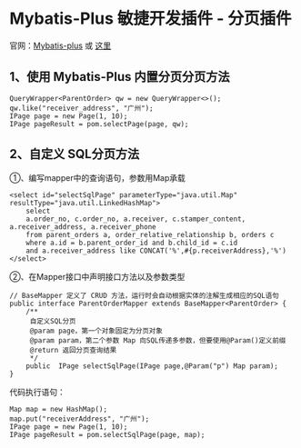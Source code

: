 # Mybatis-Plus 敏捷开发插件 - 分页插件

官网：[Mybatis-plus](https://mybatis.plus/) 或 [这里](https://mp.baomidou.com/)

## 1、使用 Mybatis-Plus 内置分页分页方法

    QueryWrapper<ParentOrder> qw = new QueryWrapper<>();
    qw.like("receiver_address", "广州");
    IPage page = new Page(1, 10);
    IPage pageResult = pom.selectPage(page, qw);
    
## 2、自定义 SQL分页方法
①、编写mapper中的查询语句，参数用Map承载
    
    <select id="selectSqlPage" parameterType="java.util.Map" resultType="java.util.LinkedHashMap">
        select
        a.order_no, c.order_no, a.receiver, c.stamper_content, a.receiver_address, a.receiver_phone
        from parent_orders a, order_relative_relationship b, orders c
        where a.id = b.parent_order_id and b.child_id = c.id
        and a.receiver_address like CONCAT('%',#{p.receiverAddress},'%')
    </select>

②、在Mapper接口中声明接口方法以及参数类型

    
    // BaseMapper 定义了 CRUD 方法，运行时会自动根据实体的注解生成相应的SQL语句
    public interface ParentOrderMapper extends BaseMapper<ParentOrder> {
        /**
         自定义SQL分页
         @param page，第一个对象固定为分页对象
         @param param，第二个参数 Map 向SQL传递多参数，但要使用@Param()定义前缀
         @return 返回分页查询结果
         */
        public  IPage selectSqlPage(IPage page,@Param("p") Map param);
    }
    
代码执行语句：

    Map map = new HashMap();
    map.put("receiverAddress", "广州");
    IPage page = new Page(1, 10);
    IPage pageResult = pom.selectSqlPage(page, map);
    
